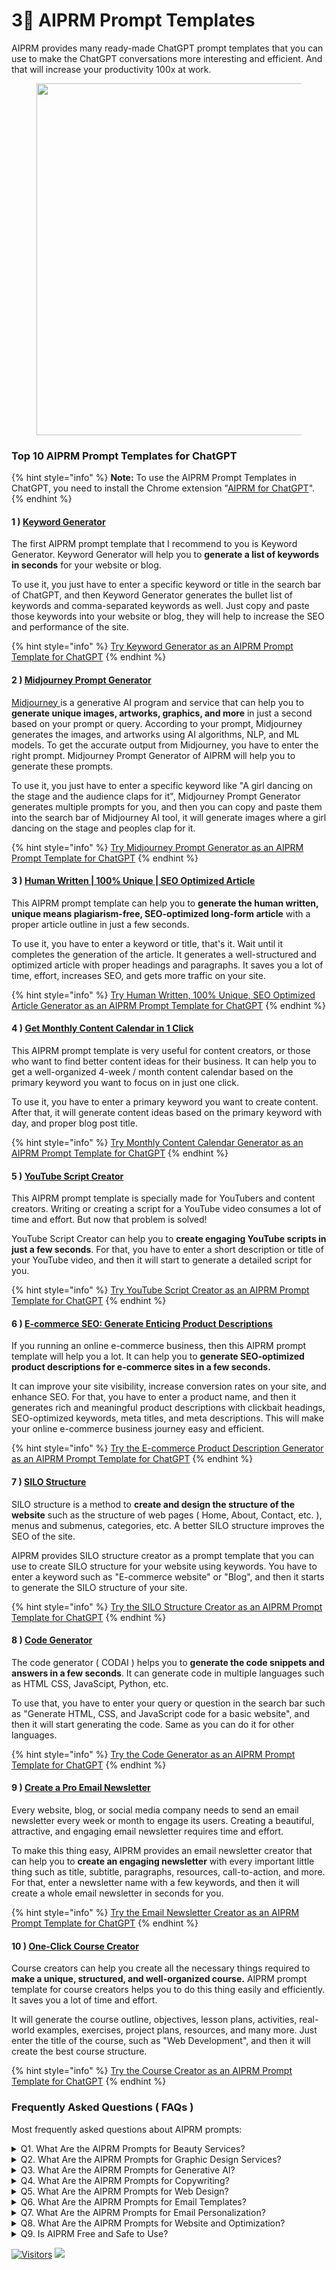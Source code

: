 # 3⃣ AIPRM Prompt Templates

AIPRM provides many ready-made ChatGPT prompt templates that you can use to make the ChatGPT conversations more interesting and efficient. And that will increase your productivity 100x at work.

<figure><img src="https://i0.wp.com/mazlanabbas.com/wp-content/uploads/2023/05/Screenshot-2023-05-04-at-3.41.11-PM.png" alt="" width="563"></figure>

### Top 10 AIPRM Prompt Templates for ChatGPT <a href="#viewer-80vcu" id="viewer-80vcu"></a>

{% hint style="info" %}
**Note:** To use the AIPRM Prompt Templates in ChatGPT, you need to install the Chrome extension "[AIPRM for ChatGPT](https://chrome.google.com/webstore/detail/aiprm-for-chatgpt/ojnbohmppadfgpejeebfnmnknjdlckgj)".
{% endhint %}

#### 1 ) [Keyword Generator](https://app.aiprm.com/prompts/1782544363721854976/keyword-generator) <a href="#viewer-fn9b3" id="viewer-fn9b3"></a>

The first AIPRM prompt template that I recommend to you is Keyword Generator. Keyword Generator will help you to **generate a list of keywords in seconds** for your website or blog.

To use it, you just have to enter a specific keyword or title in the search bar of ChatGPT, and then Keyword Generator generates the bullet list of keywords and comma-separated keywords as well. Just copy and paste those keywords into your website or blog, they will help to increase the SEO and performance of the site.

{% hint style="info" %}
[Try Keyword Generator as an AIPRM Prompt Template for ChatGPT](https://app.aiprm.com/prompts/1782544363721854976/keyword-generator/try)
{% endhint %}

#### 2 ) [Midjourney Prompt Generator](https://app.aiprm.com/prompts/1783928876351885312/midjourney-prompt-generator) <a href="#viewer-d5p3b" id="viewer-d5p3b"></a>

[Midjourney ](https://www.midjourney.com/)is a generative AI program and service that can help you to **generate unique images, artworks, graphics, and more** in just a second based on your prompt or query. According to your prompt, Midjourney generates the images, and artworks using AI algorithms, NLP, and ML models. To get the accurate output from Midjourney, you have to enter the right prompt. Midjourney Prompt Generator of AIPRM will help you to generate these prompts.

To use it, you just have to enter a specific keyword like "A girl dancing on the stage and the audience claps for it", Midjourney Prompt Generator generates multiple prompts for you, and then you can copy and paste them into the search bar of Midjourney AI tool, it will generate images where a girl dancing on the stage and peoples clap for it.

{% hint style="info" %}
[Try Midjourney Prompt Generator as an AIPRM Prompt Template for ChatGPT](https://app.aiprm.com/prompts/1783928876351885312/midjourney-prompt-generator/try)
{% endhint %}

#### 3 ) [Human Written | 100% Unique | SEO Optimized Article](https://app.aiprm.com/prompts/1784224785543462912/human-written-or100percent-unique-orseo-optimized-article) <a href="#viewer-d4m4f" id="viewer-d4m4f"></a>

This AIPRM prompt template can help you to **generate the human written, unique means plagiarism-free, SEO-optimized long-form article** with a proper article outline in just a few seconds.

To use it, you have to enter a keyword or title, that's it. Wait until it completes the generation of the article. It generates a well-structured and optimized article with proper headings and paragraphs. It saves you a lot of time, effort, increases SEO, and gets more traffic on your site.

{% hint style="info" %}
[Try Human Written, 100% Unique, SEO Optimized Article Generator as an AIPRM Prompt Template for ChatGPT](https://app.aiprm.com/prompts/1784224785543462912/human-written-or100percent-unique-orseo-optimized-article/try)
{% endhint %}

#### 4 ) [Get Monthly Content Calendar in 1 Click](https://app.aiprm.com/prompts/1784450454512730112/get-monthly-content-calendar-in-1-click) <a href="#viewer-89gb6" id="viewer-89gb6"></a>

This AIPRM prompt template is very useful for content creators, or those who want to find better content ideas for their business. It can help you to get a well-organized 4-week / month content calendar based on the primary keyword you want to focus on in just one click.

To use it, you have to enter a primary keyword you want to create content. After that, it will generate content ideas based on the primary keyword with day, and proper blog post title.

{% hint style="info" %}
[Try Monthly Content Calendar Generator as an AIPRM Prompt Template for ChatGPT](https://app.aiprm.com/prompts/1784450454512730112/get-monthly-content-calendar-in-1-click/try)
{% endhint %}

#### 5 ) [YouTube Script Creator](https://app.aiprm.com/prompts/1782552828389359616/youtube-script-creator) <a href="#viewer-aq3q7" id="viewer-aq3q7"></a>

This AIPRM prompt template is specially made for YouTubers and content creators. Writing or creating a script for a YouTube video consumes a lot of time and effort. But now that problem is solved!

YouTube Script Creator can help you to **create engaging YouTube scripts in just a few seconds**. For that, you have to enter a short description or title of your YouTube video, and then it will start to generate a detailed script for you.

{% hint style="info" %}
[Try YouTube Script Creator as an AIPRM Prompt Template for ChatGPT](https://app.aiprm.com/prompts/1782552828389359616/youtube-script-creator/try)
{% endhint %}

#### 6 ) [E-commerce SEO: Generate Enticing Product Descriptions](https://app.aiprm.com/prompts/1783964797226971136/e-commerce-seo-generate-enticing-product-descriptions) <a href="#viewer-c9v6c" id="viewer-c9v6c"></a>

If you running an online e-commerce business, then this AIPRM prompt template will help you a lot. It can help you to **generate SEO-optimized product descriptions for e-commerce sites in a few seconds.**

It can improve your site visibility, increase conversion rates on your site, and enhance SEO. For that, you have to enter a product name, and then it generates rich and meaningful product descriptions with clickbait headings, SEO-optimized keywords, meta titles, and meta descriptions. This will make your online e-commerce business journey easy and efficient.

{% hint style="info" %}
[Try the E-commerce Product Description Generator as an AIPRM Prompt Template for ChatGPT](https://app.aiprm.com/prompts/1783964797226971136/e-commerce-seo-generate-enticing-product-descriptions/try)
{% endhint %}

#### 7 ) [SILO Structure](https://app.aiprm.com/prompts/1783094852561670144/silo-structure)

SILO structure is a method to **create and design the structure of the website** such as the structure of web pages ( Home, About, Contact, etc. ), menus and submenus, categories, etc. A better SILO structure improves the SEO of the site.

AIPRM provides SILO structure creator as a prompt template that you can use to create SILO structure for your website using keywords. You have to enter a keyword such as "E-commerce website" or "Blog", and then it starts to generate the SILO structure of your site.

{% hint style="info" %}
[Try the SILO Structure Creator as an AIPRM Prompt Template for ChatGPT](https://app.aiprm.com/prompts/1783094852561670144/silo-structure/try)
{% endhint %}

#### 8 ) [Code Generator](https://app.aiprm.com/prompts/1788878358659198976/code-generator) <a href="#viewer-e63m3" id="viewer-e63m3"></a>

The code generator ( CODAI ) helps you to **generate the code snippets and answers in a few seconds**. It can generate code in multiple languages such as HTML CSS, JavaScipt, Python, etc.

To use that, you have to enter your query or question in the search bar such as "Generate HTML, CSS, and JavaScript code for a basic website", and then it will start generating the code. Same as you can do it for other languages.

{% hint style="info" %}
[Try the Code Generator as an AIPRM Prompt Template for ChatGPT](https://app.aiprm.com/prompts/1788878358659198976/code-generator/try)
{% endhint %}

#### 9 ) [Create a Pro Email Newsletter](https://app.aiprm.com/prompts/1793746320780169216/create-a-pro-email-newsletter) <a href="#viewer-afn10" id="viewer-afn10"></a>

Every website, blog, or social media company needs to send an email newsletter every week or month to engage its users. Creating a beautiful, attractive, and engaging email newsletter requires time and effort.

To make this thing easy, AIPRM provides an email newsletter creator that can help you to **create an engaging newsletter** with every important little thing such as title, subtitle, paragraphs, resources, call-to-action, and more. For that, enter a newsletter name with a few keywords, and then it will create a whole email newsletter in seconds for you.

{% hint style="info" %}
[Try the Email Newsletter Creator as an AIPRM Prompt Template for ChatGPT](https://app.aiprm.com/prompts/1793746320780169216/create-a-pro-email-newsletter/try)
{% endhint %}

#### 10 ) [One-Click Course Creator](https://app.aiprm.com/prompts/1786373398000300032/one-click-course-creator) <a href="#viewer-18bea" id="viewer-18bea"></a>

Course creators can help you create all the necessary things required to **make a unique, structured, and well-organized course.** AIPRM prompt template for course creators helps you to do this thing easily and efficiently. It saves you a lot of time and effort.

It will generate the course outline, objectives, lesson plans, activities, real-world examples, exercises, project plans, resources, and many more. Just enter the title of the course, such as "Web Development", and then it will create the best course structure.

{% hint style="info" %}
[Try the Course Creator as an AIPRM Prompt Template for ChatGPT](https://app.aiprm.com/prompts/1786373398000300032/one-click-course-creator/try)
{% endhint %}

### Frequently Asked Questions ( FAQs ) <a href="#viewer-1vq5t" id="viewer-1vq5t"></a>

Most frequently asked questions about AIPRM prompts:

<details>

<summary>Q1. What Are the AIPRM Prompts for Beauty Services?</summary>

1. [Craft And Sell Your Organic Beauty Products](https://www.aiprm.com/prompts/marketing/products/1785249149705523200/)
2. [Target audiences with Products](https://www.aiprm.com/prompts/marketing/products/1900102/)
3. [Write a Pitch with the "PPPP" Method](https://www.aiprm.com/prompts/marketing/products/1796086374173237248/)
4. [Perfect Product Reviews](https://www.aiprm.com/prompts/marketing/products/1802050170440122368/)
5. [Customer Journey Creator](https://app.aiprm.com/prompts/1786675501948203008)
6. [E-Commerce SEO: Generate Product Descriptions](https://app.aiprm.com/prompts/1783964797226971136)

</details>

<details>

<summary>Q2. What Are the AIPRM Prompts for Graphic Design Services?</summary>

1. [UX/UI Design Assistance and Idea Generator](https://www.aiprm.com/prompts/applications/design/1792794564965429248/)
2. [Create a Logo in 1 Min](https://www.aiprm.com/prompts/generative/midjourney/1797344850463686656/)
3. [Creative Logo Design](https://www.aiprm.com/prompts/copywriting/accounting/1847373598286422016/)
4. [Design Your Graphic Just Using Title](https://www.aiprm.com/prompts/unsure/design/1832371959003086848/)

</details>

<details>

<summary>Q3. What Are the AIPRM Prompts for Generative AI?</summary>

1. [Midjourney Prompt Generator](https://www.aiprm.com/prompts/generative/midjourney/1783928876351885312/)
2. [Stable Diffusion Prompt Generator](https://www.aiprm.com/prompts/generative/stable-diffusion/1785519285175848960/)
3. [Create an Image with ChatGPT](https://www.aiprm.com/prompts/generative/midjourney/1794690749615566848/)
4. [AI Image Prompt Generator](https://www.aiprm.com/prompts/generative/stable-diffusion/1812088835618897920/)
5. [Make AI Images with Leonardo AI 2.0](https://www.aiprm.com/prompts/generative/stable-diffusion/1826203933207695360/)

</details>

<details>

<summary>Q4. What Are the AIPRM Prompts for Copywriting?</summary>

1. [Yoast SEO Optimized Content Writer](https://www.aiprm.com/prompts/copywriting/writing/1785987336174305280/)
2. [Write Best Article to Rank on Google](https://www.aiprm.com/prompts/copywriting/writing/1784184571873726464/)
3. [Human Written | 100% Unique | SEO Optimized Article](https://www.aiprm.com/prompts/seo/writing/1784224785543462912/)
4. [Write a Complete Book in One Click](https://www.aiprm.com/prompts/copywriting/writing/1783814696437276672/)
5. [YouTube Script Creator](https://www.aiprm.com/prompts/copywriting/script-writing/1782552828389359616/)
6. [SEO Meta Title and Meta Description](https://www.aiprm.com/prompts/seo/writing/1791807701295300608/)
7. [Short Story Generator](https://www.aiprm.com/prompts/copywriting/script-writing/1782554965269803008/)
8. [Captions - Hashtags - Tags Generator](https://www.aiprm.com/prompts/copywriting/call-to-action/1782916390777524224/)
9. [Catchy SEO Descriptions](https://www.aiprm.com/prompts/copywriting/accounting/1847942704014315520/)
10. [Best Translator - Translate Any Language](https://www.aiprm.com/prompts/copywriting/improve/1793453622009520128/)

</details>

<details>

<summary>Q5. What Are the AIPRM Prompts for Web Design?</summary>

1. [UX/UI Design Assistance and Idea Generator](https://www.aiprm.com/prompts/applications/design/1792794564965429248/)
2. [The Ultimate UX Case Study Creator](https://www.aiprm.com/prompts/applications/design/1793229671232696320/)
3. [Website Color Palettes Generator from Topic](https://www.aiprm.com/prompts/unsure/design/1791939495030161408/)
4. [Design System Components Documentation](https://www.aiprm.com/prompts/unsure/design/1793246836560228352/)
5. [Design Your Graphic Just Using Title](https://www.aiprm.com/prompts/unsure/design/1832371959003086848/)

</details>

<details>

<summary>Q6. What Are the AIPRM Prompts for Email Templates?</summary>

1. [Proven Email Templates: Boost Your Sales Now](https://www.aiprm.com/prompts/copywriting/marketing/1784253913449623552/)
2. [Easy Email Template for External Link-Building Approach](https://www.aiprm.com/prompts/seo/link-building/1789289010255093760/)
3. [Invoice Email Template](https://www.aiprm.com/prompts/copywriting/improve/1800441565416787968/)

</details>

<details>

<summary>Q7. What Are the AIPRM Prompts for Email Personalization?</summary>

1. [Best Email Corrector for Professionals](https://www.aiprm.com/prompts/productivity/plan/1788626052948692992/)
2. [Crushing Email Personalization for Cold Contact](https://www.aiprm.com/prompts/copywriting/outreach/1800109336450822144/)
3. [Get Eye-Catching Emails for Promoting Any Thing](https://www.aiprm.com/prompts/copywriting/marketing/1787309748325179392/)
4. [Polish Up Your Emails Before Hitting](https://www.aiprm.com/prompts/productivity/plan/1791150631067848704/)
5. [Personal Email Assistant](https://www.aiprm.com/prompts/productivity/summarize/1799408309091168256/)
6. [Rewrite Email](https://www.aiprm.com/prompts/productivity/respond/1796816388074246144/)
7. [Cold Emails for Your Prospects](https://www.aiprm.com/prompts/copywriting/outreach/1785998296721125376/)
8. [Eye-Catching Product Pitch for Email and Social Media Campaigns](https://www.aiprm.com/prompts/seo/outreach/1784611819508457472/)
9. [Email Response Bot](https://www.aiprm.com/prompts/productivity/respond/1797272989834936320/)
10. [Email Subject Lines Creator](https://www.aiprm.com/prompts/copywriting/subject-lines/1804986828785442816/)

</details>

<details>

<summary>Q8. What Are the AIPRM Prompts for Website and Optimization?</summary>

1. [Analyze the Website Summerize](https://www.aiprm.com/prompts/productivity/summarize/1785892679553650688/)
2. [Website SILO Structure Generator](https://www.aiprm.com/prompts/seo/ideation/1783094852561670144/)
3. [Analyze the Website URL and Report All the Key Points Concisely](https://www.aiprm.com/prompts/productivity/summarize/1788022581530726400/)
4. [UX/UI Design Assistance and Idea Generator](https://www.aiprm.com/prompts/applications/design/1792794564965429248/)
5. [Optimize Your Website SEO in One Click](https://app.aiprm.com/prompts/1785360358270296064)
6. [SEO Meta Title and Meta Description](https://www.aiprm.com/prompts/seo/writing/1791807701295300608/)
7. [Website Layout](https://www.aiprm.com/prompts/seo/ideation/1782542392294109184/)
8. [Human Written | 100% Unique | SEO Optimized Article](https://www.aiprm.com/prompts/seo/writing/1833156383404064768/)
9. [Website SEO Keyword Strategy](https://app.aiprm.com/prompts/1000102)
10. [Keyword Generator](https://app.aiprm.com/prompts/1782544363721854976)

</details>

<details>

<summary>Q9. Is AIPRM Free and Safe to Use?</summary>

Yes, AIPRM Chrome Extensions is free to use and access all the prompt templates through ChatGPT. It is completely safe and secure to use for your daily tasks.

</details>

[![Visitors](https://api.visitorbadge.io/api/visitors?path=https%3A%2F%2Fgithub.com%2Fdrshahizan\&labelColor=%23697689\&countColor=%23555555\&style=plastic)](https://visitorbadge.io/status?path=https%3A%2F%2Fgithub.com%2Fdrshahizan) ![](https://hit.yhype.me/github/profile?user\_id=81284918)